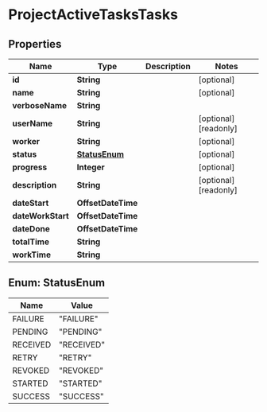 

# ProjectActiveTasksTasks


## Properties

| Name | Type | Description | Notes |
|------------ | ------------- | ------------- | -------------|
|**id** | **String** |  |  [optional] |
|**name** | **String** |  |  [optional] |
|**verboseName** | **String** |  |  |
|**userName** | **String** |  |  [optional] [readonly] |
|**worker** | **String** |  |  [optional] |
|**status** | [**StatusEnum**](#StatusEnum) |  |  [optional] |
|**progress** | **Integer** |  |  [optional] |
|**description** | **String** |  |  [optional] [readonly] |
|**dateStart** | **OffsetDateTime** |  |  |
|**dateWorkStart** | **OffsetDateTime** |  |  |
|**dateDone** | **OffsetDateTime** |  |  |
|**totalTime** | **String** |  |  |
|**workTime** | **String** |  |  |



## Enum: StatusEnum

| Name | Value |
|---- | -----|
| FAILURE | &quot;FAILURE&quot; |
| PENDING | &quot;PENDING&quot; |
| RECEIVED | &quot;RECEIVED&quot; |
| RETRY | &quot;RETRY&quot; |
| REVOKED | &quot;REVOKED&quot; |
| STARTED | &quot;STARTED&quot; |
| SUCCESS | &quot;SUCCESS&quot; |



